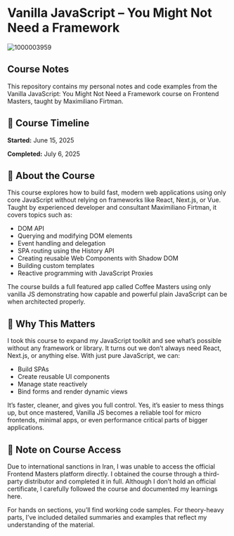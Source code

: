 # Vanilla JavaScript – You Might Not Need a Framework
![1000003959](https://github.com/user-attachments/assets/8fcf52ce-8642-4726-88be-981fb639e368)

## **Course Notes**

This repository contains my personal notes and code examples from the Vanilla JavaScript: You Might Not Need a Framework course on Frontend Masters, taught by Maximiliano Firtman.

## 📅 Course Timeline

**Started:** June 15, 2025

**Completed:** July 6, 2025

## 🎯 About the Course

This course explores how to build fast, modern web applications using only core JavaScript without relying on frameworks like React, Next.js, or Vue. Taught by experienced developer and consultant Maximiliano Firtman, it covers topics such as:

- DOM API
- Querying and modifying DOM elements
- Event handling and delegation
- SPA routing using the History API
- Creating reusable Web Components with Shadow DOM
- Building custom templates
- Reactive programming with JavaScript Proxies


The course builds a full featured app called Coffee Masters using only vanilla JS demonstrating how capable and powerful plain JavaScript can be when architected properly.

## 🚀 Why This Matters

I took this course to expand my JavaScript toolkit and see what’s possible without any framework or library. It turns out we don’t always need React, Next.js, or anything else. With just pure JavaScript, we can:

- Build SPAs
- Create reusable UI components
- Manage state reactively
- Bind forms and render dynamic views

It’s faster, cleaner, and gives you full control. Yes, it’s easier to mess things up, but once mastered, Vanilla JS becomes a reliable tool for micro frontends, minimal apps, or even performance critical parts of bigger applications.

## 📢 Note on Course Access

Due to international sanctions in Iran, I was unable to access the official Frontend Masters platform directly. I obtained the course through a third-party distributor and completed it in full. Although I don’t hold an official certificate, I carefully followed the course and documented my learnings here.

For hands on sections, you’ll find working code samples. For theory-heavy parts, I’ve included detailed summaries and examples that reflect my understanding of the material.
